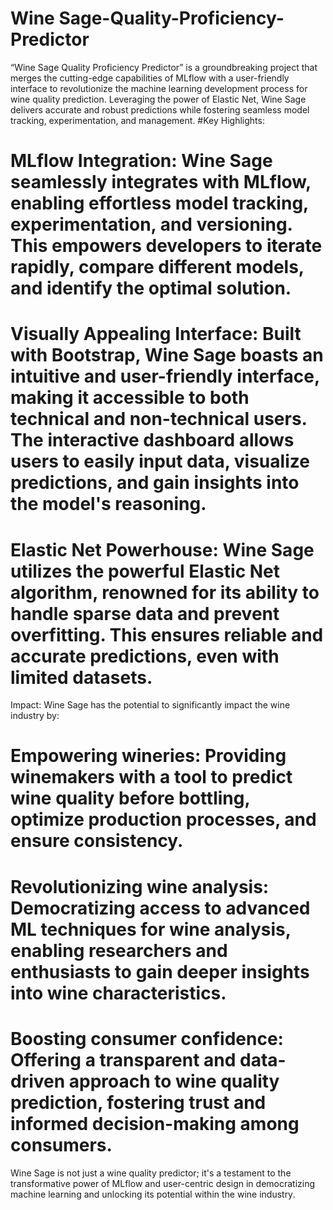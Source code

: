 # Wine Sage-Quality-Proficiency-Predictor
“Wine Sage Quality Proficiency Predictor” is a groundbreaking project that merges the cutting-edge capabilities of MLflow with a user-friendly interface to revolutionize the machine learning development process for wine quality prediction. Leveraging the power of Elastic Net, Wine Sage delivers accurate and robust predictions while fostering seamless model tracking, experimentation, and management.
#Key Highlights:
#	MLflow Integration: Wine Sage seamlessly integrates with MLflow, enabling effortless model tracking, experimentation, and versioning. This empowers developers to iterate rapidly, compare different models, and identify the optimal solution.
# Visually Appealing Interface: Built with Bootstrap, Wine Sage boasts an intuitive and user-friendly interface, making it accessible to both technical and non-technical users. The interactive dashboard allows users to easily input data, visualize predictions, and gain insights into the model's reasoning.
#	Elastic Net Powerhouse: Wine Sage utilizes the powerful Elastic Net algorithm, renowned for its ability to handle sparse data and prevent overfitting. This ensures reliable and accurate predictions, even with limited datasets.
Impact:
Wine Sage has the potential to significantly impact the wine industry by:
#	Empowering wineries: Providing winemakers with a tool to predict wine quality before bottling, optimize production processes, and ensure consistency.
#	Revolutionizing wine analysis: Democratizing access to advanced ML techniques for wine analysis, enabling researchers and enthusiasts to gain deeper insights into wine characteristics.
#	Boosting consumer confidence: Offering a transparent and data-driven approach to wine quality prediction, fostering trust and informed decision-making among consumers.
Wine Sage is not just a wine quality predictor; it's a testament to the transformative power of MLflow and user-centric design in democratizing machine learning and unlocking its potential within the wine industry. 
